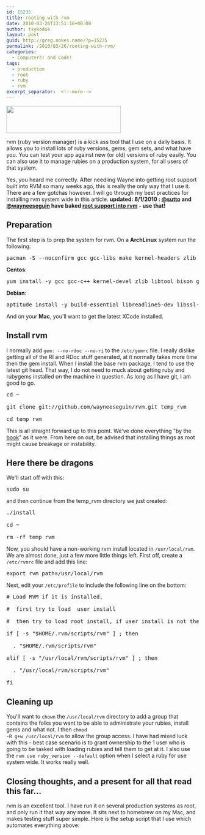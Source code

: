 ```yaml
---
id: 15235
title: rooting with rvm
date: 2010-03-26T13:51:16+00:00
author: tsykoduk
layout: post
guid: http://greg.nokes.name/?p=15235
permalink: /2010/03/26/rooting-with-rvm/
categories:
  - Computers! and Code!
tags:
  - production
  - root
  - ruby
  - rvm
excerpt_separator:  <!--more-->
---
```

<a href="http://greg.nokes.name/wp-content/uploads/2010/03/GrowlHelperApp-1.jpg"><img class="alignleft size-medium wp-image-15236" title="GrowlHelperApp-1" src="http://greg.nokes.name/wp-content/uploads/2010/03/GrowlHelperApp-1-300x71.jpg" alt="" width="300" height="71" /></a>

rvm (ruby version manager) is a kick ass tool that I use on a daily basis. It allows you to install lots of ruby versions, gems, gem sets, and what have you. You can test your app against new (or old) versions of ruby easily. You can also use it to manage rubies on a production system, for all users of that system.

<!--more-->

Yes, you heard me correctly. After needling Wayne into getting root support built into RVM so many weeks ago, this is really the only way that I use it. There are a few gotchas however. I will go through my best practices for installing rvm system wide in this article.
<strong>updated: 8/1/2010 : <a href="http://twitter.com/sutto">@sutto</a> and <a href="http://twitter.com/wayneeseguin">@wayneeseguin</a> have baked </strong><strong><a href="http://rvm.beginrescueend.com/deployment/system-wide/">root support into rvm</a> - use that!</strong>

<h2>Preparation</h2>

The first step is to prep the system for rvm.
On a <strong>ArchLinux</strong> system run the following:

<pre lang="bash">pacman -S --noconfirm gcc gcc-libs make kernel-headers zlib libtool bison gdb strace gettext openssl git readline</pre>

<strong>Centos</strong>:

<pre lang="bash">yum install -y gcc gcc-c++ kernel-devel zlib libtool bison gdb strace gettext git rpm-build redhat-rpm-config zlib-devel openssl openssl-devel git readline-devel</pre>

<strong>Debian</strong>:

<pre lang="bash">aptitude install -y build-essential libreadline5-dev libssl-dev bison libz-dev zlib1g zlib1g-dev libxml2 libxml2-dev libxslt-dev libssl-dev openssl git readline-devel</pre>

And on your <strong>Mac</strong>, you'll want to get the latest XCode installed.

<h2>Install rvm</h2>

I normally add <code>gem: --no-rdoc --no-ri</code> to the <code>/etc/gemrc</code> file. I really dislike getting all of the RI and RDoc stuff generated, at it normally takes more time then the gem install.
When I install the base rvm package, I tend to use the latest git head. That way, I do not need to muck about getting ruby and rubygems installed on the machine in question. As long as I have git, I am good to go.

<pre lang="bash">cd ~

git clone git://github.com/wayneeseguin/rvm.git temp_rvm

cd temp_rvm</pre>

This is all straight forward up to this point. We've done everything "by the <a href="http://rvm.beginrescueend.com/">book</a>" as it were. From here on out, be advised that installing things as root might cause breakage or instability.

<h2>Here there be dragons</h2>

We'll start off with this:

<pre lang="bash">sudo su</pre>

and then continue from the temp_rvm directory we just created:

<pre lang="bash">./install

cd ~

rm -rf temp_rvm</pre>

Now, you should have a non-working rvm install located in <code>/usr/local/rvm</code>. We are almost done, just a few more little things left.
First off, create a <code>/etc/rvmrc</code> file and add this line:

<pre lang="bash">export rvm_path=/usr/local/rvm</pre>

Next, edit your <code>/etc/profile</code> to include the following line on the bottom:

<pre lang="bash"># Load RVM if it is installed,

#  first try to load  user install

#  then try to load root install, if user install is not there.

if [ -s "$HOME/.rvm/scripts/rvm" ] ; then

  . "$HOME/.rvm/scripts/rvm"

elif [ -s "/usr/local/rvm/scripts/rvm" ] ; then

  . "/usr/local/rvm/scripts/rvm"

fi</pre>

<h2>Cleaning up</h2>

You'll want to <code>chown</code> the <code>/usr/local/rvm</code> directory to add a group that contains the folks you want to be able to administrate your rubies, install gems and what not. I then <code>chmod -R g+w /usr/local/rvm</code> to allow the group access. I have had mixed luck with this - best case scenario is to grant ownership to the 1 user who is going to be tasked with loading rubies and tell them to get at it.
I also use the <code>rvm use  ruby_version --default</code> option when I select a ruby for use system wide. It works really well.

<h2>Closing thoughts, and a present for all that read this far...</h2>

rvm is an excellent tool. I have run it on several production systems as root, and only run it that way any more. It sits next to homebrew on my Mac, and makes testing stuff super simple.
Here is the setup script that I use which automates everything above:
<script src="http://gist.github.com/418634.js?file=rvm_systemizer_setup"></script>